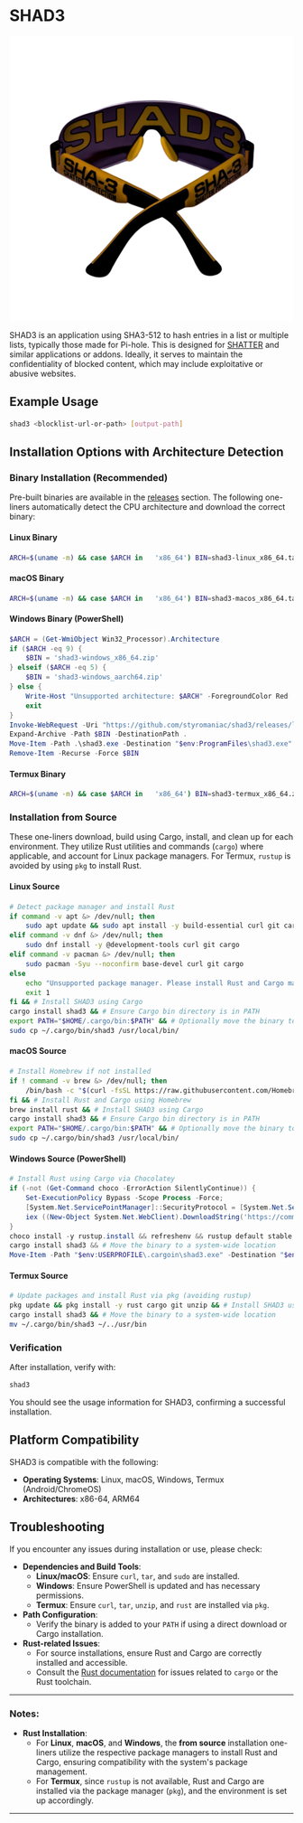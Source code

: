 
# SHAD3

![SHAD3 logo](SHAD3.png)

SHAD3 is an application using SHA3-512 to hash entries in a list or multiple lists, typically those made for Pi-hole. This is designed for [SHATTER](https://addons.mozilla.org/en-US/firefox/addon/shatt3r/) and similar applications or addons. Ideally, it serves to maintain the confidentiality of blocked content, which may include exploitative or abusive websites.

## Example Usage
```bash
shad3 <blocklist-url-or-path> [output-path]
```

## Installation Options with Architecture Detection

### Binary Installation (Recommended)
Pre-built binaries are available in the [releases](https://github.com/styromaniac/shad3/releases) section. The following one-liners automatically detect the CPU architecture and download the correct binary:

#### Linux Binary
```bash
ARCH=$(uname -m) && case $ARCH in   'x86_64') BIN=shad3-linux_x86_64.tar.gz ;;   'aarch64') BIN=shad3-linux_aarch64.tar.gz ;;   *) echo "Unsupported architecture: $ARCH" && exit 1 ;; esac && curl -LO https://github.com/styromaniac/shad3/releases/latest/download/$BIN && tar -xzf $BIN && chmod +x shad3 && sudo mv shad3 /usr/local/bin && rm -rf $BIN
```

#### macOS Binary
```bash
ARCH=$(uname -m) && case $ARCH in   'x86_64') BIN=shad3-macos_x86_64.tar.gz ;;   'aarch64') BIN=shad3-macos_aarch64.tar.gz ;;   *) echo "Unsupported architecture: $ARCH" && exit 1 ;; esac && curl -LO https://github.com/styromaniac/shad3/releases/latest/download/$BIN && tar -xzf $BIN && chmod +x shad3 && sudo mv shad3 /usr/local/bin && rm -rf $BIN
```

#### Windows Binary (PowerShell)
```powershell
$ARCH = (Get-WmiObject Win32_Processor).Architecture
if ($ARCH -eq 9) { 
    $BIN = 'shad3-windows_x86_64.zip' 
} elseif ($ARCH -eq 5) { 
    $BIN = 'shad3-windows_aarch64.zip' 
} else { 
    Write-Host "Unsupported architecture: $ARCH" -ForegroundColor Red
    exit 
}
Invoke-WebRequest -Uri "https://github.com/styromaniac/shad3/releases/latest/download/$BIN" -OutFile $BIN
Expand-Archive -Path $BIN -DestinationPath .
Move-Item -Path .\shad3.exe -Destination "$env:ProgramFiles\shad3.exe"
Remove-Item -Recurse -Force $BIN
```

#### Termux Binary
```bash
ARCH=$(uname -m) && case $ARCH in   'x86_64') BIN=shad3-termux_x86_64.zip ;;   'aarch64') BIN=shad3-termux_aarch64.zip ;;   *) echo "Unsupported architecture: $ARCH" && exit 1 ;; esac && curl -LO https://github.com/styromaniac/shad3/releases/latest/download/$BIN && unzip $BIN && chmod +x shad3 && mv shad3 ~/../usr/bin && rm -rf $BIN
```

### Installation from Source

These one-liners download, build using Cargo, install, and clean up for each environment. They utilize Rust utilities and commands (`cargo`) where applicable, and account for Linux package managers. For Termux, `rustup` is avoided by using `pkg` to install Rust.

#### Linux Source
```bash
# Detect package manager and install Rust
if command -v apt &> /dev/null; then
    sudo apt update && sudo apt install -y build-essential curl git cargo
elif command -v dnf &> /dev/null; then
    sudo dnf install -y @development-tools curl git cargo
elif command -v pacman &> /dev/null; then
    sudo pacman -Syu --noconfirm base-devel curl git cargo
else
    echo "Unsupported package manager. Please install Rust and Cargo manually."
    exit 1
fi && # Install SHAD3 using Cargo
cargo install shad3 && # Ensure Cargo bin directory is in PATH
export PATH="$HOME/.cargo/bin:$PATH" && # Optionally move the binary to a system-wide location
sudo cp ~/.cargo/bin/shad3 /usr/local/bin/
```

#### macOS Source
```bash
# Install Homebrew if not installed
if ! command -v brew &> /dev/null; then
    /bin/bash -c "$(curl -fsSL https://raw.githubusercontent.com/Homebrew/install/HEAD/install.sh)"
fi && # Install Rust and Cargo using Homebrew
brew install rust && # Install SHAD3 using Cargo
cargo install shad3 && # Ensure Cargo bin directory is in PATH
export PATH="$HOME/.cargo/bin:$PATH" && # Optionally move the binary to a system-wide location
sudo cp ~/.cargo/bin/shad3 /usr/local/bin/
```

#### Windows Source (PowerShell)
```powershell
# Install Rust using Cargo via Chocolatey
if (-not (Get-Command choco -ErrorAction SilentlyContinue)) {
    Set-ExecutionPolicy Bypass -Scope Process -Force;
    [System.Net.ServicePointManager]::SecurityProtocol = [System.Net.ServicePointManager]::SecurityProtocol -bor 3072;
    iex ((New-Object System.Net.WebClient).DownloadString('https://community.chocolatey.org/install.ps1'))
}
choco install -y rustup.install && refreshenv && rustup default stable && # Install SHAD3 using Cargo
cargo install shad3 && # Move the binary to a system-wide location
Move-Item -Path "$env:USERPROFILE\.cargoin\shad3.exe" -Destination "$env:ProgramFiles\shad3.exe"
```

#### Termux Source
```bash
# Update packages and install Rust via pkg (avoiding rustup)
pkg update && pkg install -y rust cargo git unzip && # Install SHAD3 using Cargo
cargo install shad3 && # Move the binary to a system-wide location
mv ~/.cargo/bin/shad3 ~/../usr/bin
```

### Verification
After installation, verify with:
```bash
shad3
```
You should see the usage information for SHAD3, confirming a successful installation.

## Platform Compatibility

SHAD3 is compatible with the following:
- **Operating Systems**: Linux, macOS, Windows, Termux (Android/ChromeOS)
- **Architectures**: x86-64, ARM64

## Troubleshooting

If you encounter any issues during installation or use, please check:
- **Dependencies and Build Tools**:
  - **Linux/macOS**: Ensure `curl`, `tar`, and `sudo` are installed.
  - **Windows**: Ensure PowerShell is updated and has necessary permissions.
  - **Termux**: Ensure `curl`, `tar`, `unzip`, and `rust` are installed via `pkg`.
- **Path Configuration**:
  - Verify the binary is added to your `PATH` if using a direct download or Cargo installation.
- **Rust-related Issues**:
  - For source installations, ensure Rust and Cargo are correctly installed and accessible.
  - Consult the [Rust documentation](https://doc.rust-lang.org/cargo/) for issues related to `cargo` or the Rust toolchain.

---

### Notes:
- **Rust Installation**:
  - For **Linux**, **macOS**, and **Windows**, the **from source** installation one-liners utilize the respective package managers to install Rust and Cargo, ensuring compatibility with the system's package management.
  - For **Termux**, since `rustup` is not available, Rust and Cargo are installed via the package manager (`pkg`), and the environment is set up accordingly.

---
